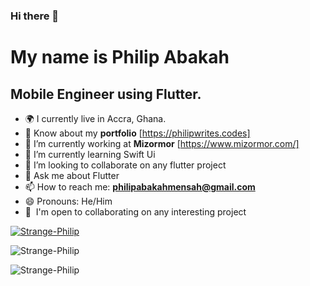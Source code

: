 ### Hi there 👋

My name is Philip Abakah
====================================

Mobile Engineer using Flutter.
-------------------------

- 🌍 I currently live in Accra, Ghana.
- 📄 Know about my **portfolio** [https://philipwrites.codes]
- 🔭 I’m currently working at **Mizormor** [https://www.mizormor.com/]
- 🌱 I’m currently learning Swift Ui
- 👯 I’m looking to collaborate on any flutter project
- 💬 Ask me about Flutter
- 📫 How to reach me: **philipabakahmensah@gmail.com**
- 😄 Pronouns: He/Him
- 🤝  I'm open to collaborating on any interesting project


<p align="left"> <a href="https://github.com/ryo-ma/github-profile-trophy"><img src="https://github-profile-trophy.vercel.app/?username=Strange-Philip" alt="Strange-Philip" /></a> </p>

<p>&nbsp;<img align="left" src="https://github-readme-stats.vercel.app/api?username=Strange-Philip&show_icons=true&locale=en" alt="Strange-Philip" /></p>
<p><img align="left" src="https://github-readme-streak-stats.herokuapp.com/?user=Strange-Philip&" alt="Strange-Philip" /></p>

